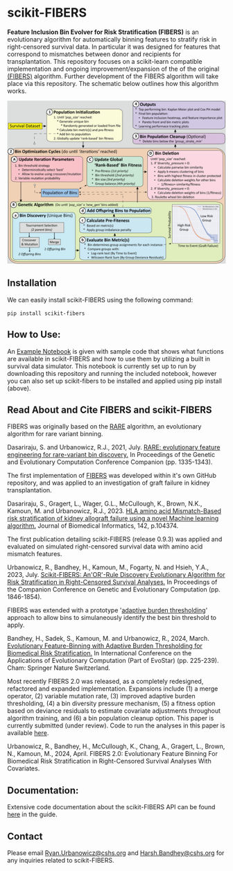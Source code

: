 # scikit-FIBERS

**Feature Inclusion Bin Evolver for Risk Stratification (FIBERS)** is an evolutionary algorithm for automatically binning features to stratify risk in right-censored survival data. In particular it was designed for features that correspond to mismatches between donor and recipients for transplantation. This repository focuses on a scikit-learn compatible implementation and ongoing improvement/expansion of the of the original [(FIBERS)](https://doi.org/10.1016/j.jbi.2023.104374) algorithm. Further development of the FIBERS algorithm will take place via this repository. The schematic below outlines how this algorithm works.

![alttext](https://github.com/UrbsLab/scikit-FIBERS/blob/main/Pictures/FIBERS2.0_paper_vertical_color.png?raw=true)

## Installation
We can easily install scikit-FIBERS using the following command:
```
pip install scikit-fibers
```

## How to Use:
An [Example Notebook](FIBERS_Survival_Demo.ipynb) is given with sample code that shows what functions are available
in scikit-FIBERS and how to use them by utilizing a built in survival data simulator. This notebook is currently set up to run by downloading this repository and running the included notebook, however you can also set up scikit-fibers to be installed and applied using pip install (above).

## Read About and Cite FIBERS and scikit-FIBERS
FIBERS was originally based on the [RARE](https://github.com/UrbsLab/RARE) algorithm, an evolutionary algorithm for rare variant binning.

Dasariraju, S. and Urbanowicz, R.J., 2021, July. [RARE: evolutionary feature engineering for rare-variant bin discovery.](https://dl.acm.org/doi/abs/10.1145/3449726.3463174?casa_token=0MRY0eLfZW0AAAAA:PD75rM0SB_V37prY2Ey1CPCu5twUrWMoPn5C6tD9sBRuQy5TJ_TeqhzWwmvp41gbrsPtQerZpPI56A) In Proceedings of the Genetic and Evolutionary Computation Conference Companion (pp. 1335-1343).

The first implementation of [FIBERS](https://github.com/UrbsLab/FIBERS) was developed within it's own GitHub repository, and was applied to an investigation of graft failure in kidney transplantation. 

Dasariraju, S., Gragert, L., Wager, G.L., McCullough, K., Brown, N.K., Kamoun, M. and Urbanowicz, R.J., 2023. [HLA amino acid Mismatch-Based risk stratification of kidney allograft failure using a novel Machine learning algorithm.](https://www.sciencedirect.com/science/article/pii/S1532046423000953?casa_token=HP4rI5N9iFkAAAAA:-NgwMAlLUWlvLzzBHU9qz08mv-evC19YxIsFH5RTiGpSiXEd-uBuOkfZbuBShTwstT50vDnIsrM) Journal of Biomedical Informatics, 142, p.104374.

The first publication detailing scikit-FIBERS (release 0.9.3) was applied and evaluated on simulated right-censored survival data with amino acid mismatch features.

Urbanowicz, R., Bandhey, H., Kamoun, M., Fogarty, N. and Hsieh, Y.A., 2023, July. [Scikit-FIBERS: An'OR'-Rule Discovery Evolutionary Algorithm for Risk Stratification in Right-Censored Survival Analyses.](https://dl.acm.org/doi/abs/10.1145/3583133.3596393?casa_token=jZEPXXznvuUAAAAA:IdV4u-Q07p8_AEfvnTtLpBJePZzmdR2DsImvtpN0z2mge0tgLwqutEF18q74afpj9pOnQ8OnlxPKjw) In Proceedings of the Companion Conference on Genetic and Evolutionary Computation (pp. 1846-1854).

FIBERS was extended with a prototype '[adaptive burden thresholding](https://github.com/UrbsLab/scikit-FIBERS/tree/evostar_24)' approach to allow bins to simulaneously identify the best bin threshold to apply.

Bandhey, H., Sadek, S., Kamoun, M. and Urbanowicz, R., 2024, March. [Evolutionary Feature-Binning with Adaptive Burden Thresholding for Biomedical Risk Stratification.](https://link.springer.com/chapter/10.1007/978-3-031-56855-8_14) In International Conference on the Applications of Evolutionary Computation (Part of EvoStar) (pp. 225-239). Cham: Springer Nature Switzerland.

Most recently FIBERS 2.0 was released, as a completely redesigned, refactored and expanded implementation. Expansions include (1) a merge operator, (2) variable mutation rate, (3) improved adaptive burden thresholding, (4) a bin diversity pressure mechanism, (5) a fitness option based on deviance residuals to estimate covariate adjustments throughout  algorithm training, and (6) a bin population cleanup option. This paper is currently submitted (under review). Code to run the analyses in this paper is available [here](https://github.com/UrbsLab/scikit-FIBERS/tree/ppsn).

Urbanowicz, R., Bandhey, H., McCullough, K., Chang, A., Gragert, L., Brown, N., Kamoun, M., 2024, April. FIBERS 2.0: Evolutionary Feature Binning For Biomedical Risk Stratification in Right-Censored Survival Analyses With Covariates.

## Documentation:
Extensive code documentation about the scikit-FIBERS API
can be found [here](https://urbslab.github.io/scikit-FIBERS/skfibers.html) in the guide.

## Contact
Please email Ryan.Urbanowicz@cshs.org and Harsh.Bandhey@cshs.org for any
inquiries related to scikit-FIBERS.
